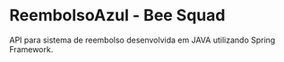 # ReembolsoAzul - Bee Squad

API para sistema de reembolso desenvolvida em JAVA utilizando Spring Framework.
